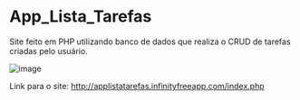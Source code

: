 # App_Lista_Tarefas
Site feito em PHP utilizando banco de dados que realiza o CRUD de tarefas criadas pelo usuário.

![image](https://github.com/GabrielPen1do/App_Lista_Tarefas/assets/128743283/32a248e8-5454-4b9c-807d-d9644160ebc4)

Link para o site: 
http://applistatarefas.infinityfreeapp.com/index.php
